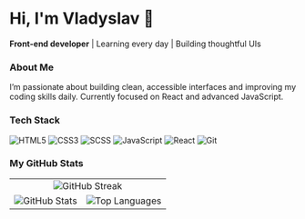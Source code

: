 # Hi, I'm Vladyslav 👋  
**Front-end developer** | Learning every day | Building thoughtful UIs

### About Me  
I’m passionate about building clean, accessible interfaces and improving my coding skills daily. Currently focused on React and advanced JavaScript.

### Tech Stack
![HTML5](https://img.shields.io/badge/HTML5-E34F26?style=flat&logo=html5&logoColor=white)
![CSS3](https://img.shields.io/badge/CSS3-1572B6?style=flat&logo=css3&logoColor=white)
![SCSS](https://img.shields.io/badge/SCSS-CC6699?style=flat&logo=sass&logoColor=white)
![JavaScript](https://img.shields.io/badge/JavaScript-F7DF1E?style=flat&logo=javascript&logoColor=black)
![React](https://img.shields.io/badge/React-20232A?style=flat&logo=react&logoColor=61DAFB)
![Git](https://img.shields.io/badge/Git-F05032?style=flat&logo=git&logoColor=white)

### My GitHub Stats

<table>
  <tr>
    <td colspan="2" align="center">
      <img src="https://github-readme-streak-stats.herokuapp.com?user=vladyslav-shulhach&theme=tokyonight" alt="GitHub Streak" />
    </td>
  </tr>
  <tr>
    <td>
      <img src="https://github-readme-stats.vercel.app/api?username=vladyslav-shulhach&show_icons=true&theme=tokyonight" alt="GitHub Stats" />
    </td>
    <td>
      <img src="https://github-readme-stats.vercel.app/api/top-langs/?username=vladyslav-shulhach&layout=compact&theme=tokyonight" alt="Top Languages" />
    </td>
  </tr>
</table>
